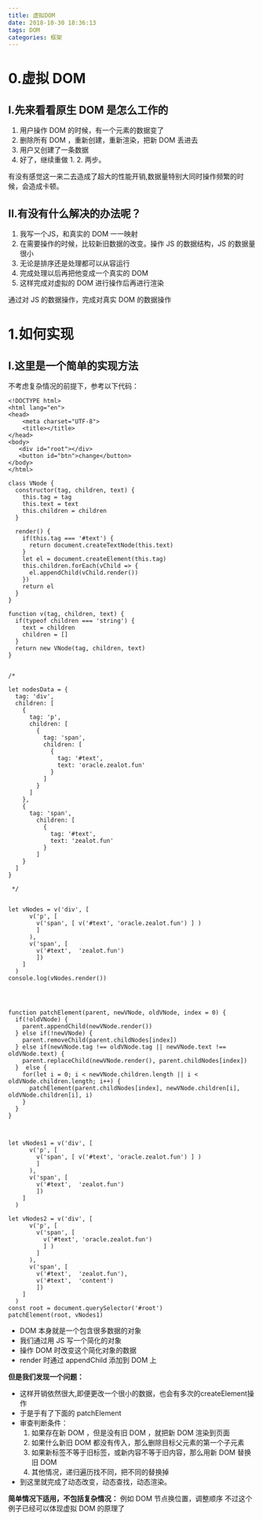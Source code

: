 ```yaml
---
title: 虚拟DOM
date: 2018-10-30 18:36:13
tags: DOM
categories: 框架
---
```

# 0.虚拟 DOM
## I.先来看看原生 DOM 是怎么工作的
1. 用户操作 DOM 的时候，有一个元素的数据变了
2. 删除所有 DOM ，重新创建，重新渲染，把新 DOM 丢进去
3. 用户又创建了一条数据
4. 好了，继续重做 1. 2. 两步。

有没有感觉这一来二去造成了超大的性能开销,数据量特别大同时操作频繁的时候，会造成卡顿。
## II.有没有什么解决的办法呢？
1. 我写一个JS，和真实的 DOM 一一映射
2. 在需要操作的时候，比较新旧数据的改变。操作 JS 的数据结构，JS 的数据量很小
3. 无论是排序还是处理都可以从容运行
4. 完成处理以后再把他变成一个真实的 DOM 
5. 这样完成对虚拟的 DOM 进行操作后再进行渲染

通过对 JS 的数据操作，完成对真实 DOM 的数据操作

# 1.如何实现

## I.这里是一个简单的实现方法
不考虑复杂情况的前提下，参考以下代码：

```
<!DOCTYPE html>
<html lang="en">
<head>
    <meta charset="UTF-8">
    <title></title>
</head>
<body>
   <div id="root"></div>
   <button id="btn">change</button>
</body>
</html>
```

```
class VNode {
  constructor(tag, children, text) {
    this.tag = tag
    this.text = text
    this.children = children
  }

  render() {
    if(this.tag === '#text') {
      return document.createTextNode(this.text)
    }
    let el = document.createElement(this.tag)
    this.children.forEach(vChild => {
      el.appendChild(vChild.render())
    })
    return el
  }
}

function v(tag, children, text) {
  if(typeof children === 'string') {
    text = children
    children = []
  }
  return new VNode(tag, children, text)
}


/*

let nodesData = {
  tag: 'div',
  children: [
    {
      tag: 'p',
      children: [
        {
          tag: 'span',
          children: [
            {
              tag: '#text',
              text: 'oracle.zealot.fun'
            }
          ]
        }
      ]
    },
    {
      tag: 'span',
        children: [
          {
            tag: '#text',
            text: 'zealot.fun'
          }
        ]
    }
  ]
}

 */


let vNodes = v('div', [
      v('p', [
        v('span', [ v('#text', 'oracle.zealot.fun') ] )
        ]
      ),
      v('span', [
        v('#text',  'zealot.fun')
        ])
    ]
  )
console.log(vNodes.render())




function patchElement(parent, newVNode, oldVNode, index = 0) {
  if(!oldVNode) {
    parent.appendChild(newVNode.render())
  } else if(!newVNode) {
    parent.removeChild(parent.childNodes[index])
  } else if(newVNode.tag !== oldVNode.tag || newVNode.text !== oldVNode.text) {
    parent.replaceChild(newVNode.render(), parent.childNodes[index])
  }  else {
    for(let i = 0; i < newVNode.children.length || i < oldVNode.children.length; i++) {
      patchElement(parent.childNodes[index], newVNode.children[i], oldVNode.children[i], i)
    }
  }
}



let vNodes1 = v('div', [
      v('p', [
        v('span', [ v('#text', 'oracle.zealot.fun') ] )
        ]
      ),
      v('span', [
        v('#text',  'zealot.fun')
        ])
    ]
  )

let vNodes2 = v('div', [
      v('p', [
        v('span', [ 
          v('#text', 'oracle.zealot.fun') 
          ] )
        ]
      ),
      v('span', [
        v('#text',  'zealot.fun'),
        v('#text',  'content')
        ])
    ]
  )
const root = document.querySelector('#root')
patchElement(root, vNodes1)
```

- DOM 本身就是一个包含很多数据的对象
- 我们通过用 JS 写一个简化的对象
- 操作 DOM 时改变这个简化对象的数据
- render 时通过 appendChild 添加到 DOM 上

**但是我们发现一个问题：**
- 这样开销依然很大,即便更改一个很小的数据，也会有多次的createElement操作
- 于是乎有了下面的 patchElement
- 审查判断条件：
    1. 如果存在新 DOM ，但是没有旧 DOM ，就把新 DOM 渲染到页面
    2. 如果什么新旧 DOM 都没有传入，那么删除目标父元素的第一个子元素
    3. 如果新标签不等于旧标签，或新内容不等于旧内容，那么用新 DOM 替换旧 DOM
    4. 其他情况，递归遍历找不同，把不同的替换掉
- 到这里就完成了动态改变，动态查找，动态渲染。

**简单情况下适用，不包括复杂情况：**
例如 DOM 节点换位置，调整顺序
不过这个例子已经可以体现虚拟 DOM 的原理了
